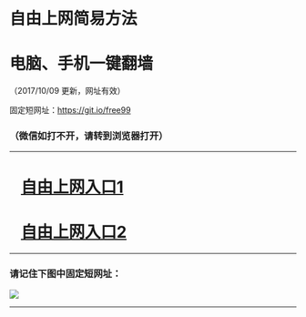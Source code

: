 ﻿# 自由上网简易方法

# 电脑、手机一键翻墙

（2017/10/09 更新，网址有效）

固定短网址：https://git.io/free99

### （微信如打不开，请转到浏览器打开）


***





# &nbsp;&nbsp; <a href="http://ft880716260.fwq-tz-1001.info/fwqtz01.html?t=10090014187 " target="_blank">自由上网入口1</a>
# &nbsp;&nbsp; <a href="http://ft3193527438.fwq-tz-1002.info/fwqtz02.html?t=100900121350 " target="_blank">自由上网入口2</a>
***

### 请记住下图中固定短网址：

<img src="https://s3-us-west-2.amazonaws.com/fwq-1001/yjfq-20170905okok.png" /> 


***

